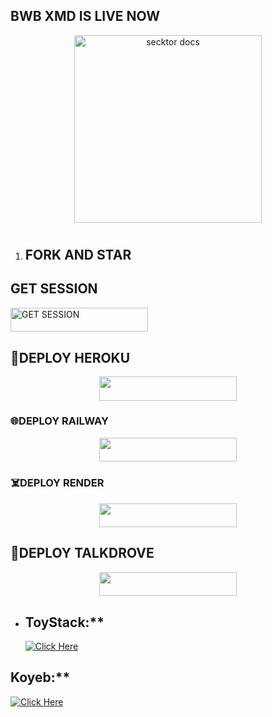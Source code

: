 ## BWB XMD IS LIVE NOW
<p align="center">  
  <a href="https://files.catbox.moe/ygvlzy.jpg">
    <img alt="secktor docs" height="300" src="https://files.catbox.moe/ygvlzy.jpg">
    <h1 align="center"> 
    </h1>
  </a>
</p>  

1. ## FORK AND STAR




## GET SESSION

<p align="left">
  <a href="https://b-w-b-session-id.onrender.com">
    <img title="GET SESSION" src="https://img.shields.io/badge/GET SESSION-neonred?style=for-the-badge&logo=bwb" width="220" height="38.45"/>
  </a>
</p>

## 🔋DEPLOY HEROKU
<p align="center">
  <a href="https://github.com/PRINCETECH19/BWB-XMD_">
    <img src="https://img.shields.io/badge/DEPLOY HEROKU-blue?style=for-the-badge&logo=heroku&logoColor=red" width="220" height="38.45" />
  </a> 

  ### 🌐DEPLOY RAILWAY
  <p align="center">
  <a href="https://railway.com?referralCode=usJR_h">
    <img src="https://img.shields.io/badge/DEPLOY RAILWAY-railway?style=for-the-badge&logo=railway&logoColor=blue" width="220" height="38.45" />
  </a>

  ### ☠️DEPLOY RENDER
  <p align="center">
  <a href="https://render.com?referralCode=usJR_h">
    <img src="https://img.shields.io/badge/DEPLOY RENDER-render?style=for-the-badge&logo=render&logoColor=dark" width="220" height="38.45" />
  </a>
    
  ## 🔵DEPLOY TALKDROVE

  <p align="center">
  <a href="https://host.talkdrove.com/auth/signup?ref=7D90F312)">
    <img src="https://img.shields.io/badge/DEPLOY TALK DROVE-talkdrove?style=for-the-badge&logo=talkdrove&logoColor=green" width="220" height="38.45" />
  </a>

 
- ## ToyStack:**  
  [![Click Here](https://img.shields.io/badge/âž¤Click-Here-white.svg)](https://toystack.ai)

## Koyeb:**  
  [![Click Here](https://img.shields.io/badge/âž¤Click-Here-green.svg)](https://koyeb.com)
